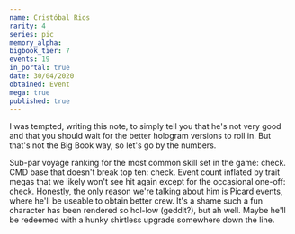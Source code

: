 ```yaml
---
name: Cristóbal Rios
rarity: 4
series: pic
memory_alpha:
bigbook_tier: 7
events: 19
in_portal: true
date: 30/04/2020
obtained: Event
mega: true
published: true
---
```


I was tempted, writing this note, to simply tell you that he's not very good and that you should wait for the better hologram versions to roll in. But that's not the Big Book way, so let's go by the numbers.

Sub-par voyage ranking for the most common skill set in the game: check. CMD base that doesn't break top ten: check. Event count inflated by trait megas that we likely won't see hit again except for the occasional one-off: check. Honestly, the only reason we're talking about him is Picard events, where he'll be useable to obtain better crew. It's a shame such a fun character has been rendered so hol-low (geddit?), but ah well. Maybe he'll be redeemed with a hunky shirtless upgrade somewhere down the line.
